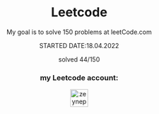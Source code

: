 <h1 align="center">Leetcode</h1>
<p align="center"> My goal is to solve 150 problems at leetCode.com</p>
<p align="center"> STARTED DATE:18.04.2022</p>
<p align="center">solved 44/150</p>
<h3 align="center"> my Leetcode account:</h3>
<p align="center">
<a href="https://www.leetcode.com/zeynepaslierhan" target="blank"><img align="center" src="https://raw.githubusercontent.com/zeynepaslierhan/zeynepaslierhan/main/images/Accounts/leetcode.svg" alt="zeynepaslierhan" height="40" width="40" /></a>
